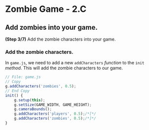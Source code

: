 # Zombie Game - 2.C

## Add zombies into your game.

**(Step 3/7)** Add the zombie characters into your game.

### Add the zombie characters.

In `game.js`, we need to add a new `addCharacters` _function_ to the `init` _method_.
This will add the zombie characters to our game.

``` javascript
// File: game.js
// Copy
g.addCharacters('zombies', 0.5);
// End Copy
init() {
	g.setup(this);
	g.setSize(GAME_WIDTH, GAME_HEIGHT);
	g.cameraBounds();
	g.addCharacters('players', 0.5);/*[*/
	g.addCharacters('zombies', 0.5);/*]*/
}
```
